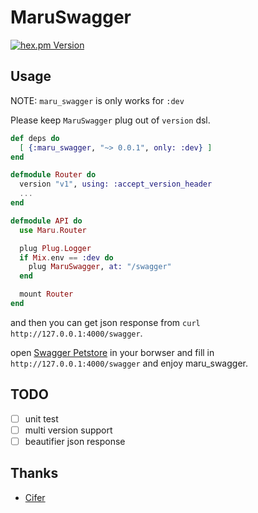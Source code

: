 MaruSwagger
===========

[![hex.pm Version](https://img.shields.io/hexpm/v/maru_swagger.svg)](https://hex.pm/packages/maru_swagger)

## Usage

NOTE: `maru_swagger` is only works for `:dev`

Please keep `MaruSwagger` plug out of `version` dsl.

```elixir
def deps do
  [ {:maru_swagger, "~> 0.0.1", only: :dev} ]
end

defmodule Router do
  version "v1", using: :accept_version_header
  ...
end

defmodule API do
  use Maru.Router

  plug Plug.Logger
  if Mix.env == :dev do
    plug MaruSwagger, at: "/swagger"
  end

  mount Router
end
```

and then you can get json response from `curl http://127.0.0.1:4000/swagger`.

open [Swagger Petstore](http://petstore.swagger.io) in your borwser and fill in `http://127.0.0.1:4000/swagger` and enjoy maru_swagger.


## TODO
- [ ] unit test
- [ ] multi version support
- [ ] beautifier json response

## Thanks

* [Cifer](https://github.com/Cifer-Y)
